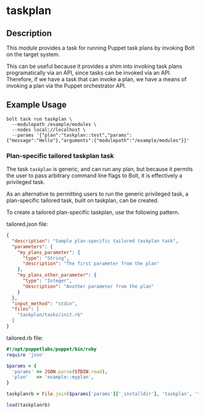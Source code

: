 # taskplan


## Description

This module provides a task for running Puppet task plans by invoking Bolt on the target system.

This can be useful because it provides a shim into invoking task plans programatically via an API, since tasks can be invoked via an API. Therefore, if we have a task that can invoke a plan, we have a means of invoking a plan via the Puppet orchestrator API.

## Example Usage

```
bolt task run taskplan \
  --modulepath /example/modules \
  --nodes local://localhost \
  --params '{"plan":"taskplan::test","params":{"message":"Hello"},"arguments":{"modulepath":"/example/modules"}}'
```

### Plan-specific tailored taskplan task

The task `taskplan` is generic, and can run any plan, but because it permits the user to pass arbitrary command line flags to Bolt, it is effectively a privileged task.

As an alternative to permitting users to run the generic privileged task, a plan-specific tailored task, built on taskplan, can be created. 

To create a tailored plan-specific taskplan, use the following pattern.

tailored.json file:

```json
{
  "description": "Sample plan-specific tailored taskplan task",
  "parameters": {
    "my_plans_parameter": {
      "type": "String",
      "description": "The first parameter from the plan"
    },
    "my_plans_other_parameter": {
      "type": "Integer",
      "description": "Another parameter from the plan"
    }
  },
  "input_method": "stdin",
  "files": [
    "taskplan/tasks/init.rb"
  ]
}
```

tailored.rb file:

```ruby
#!/opt/puppetlabs/puppet/bin/ruby
require 'json'

$params = {
  'params' => JSON.parse(STDIN.read),
  'plan'   => 'example::myplan',
}

taskplanrb = File.join($params['params']['_installdir'], 'taskplan', 'tasks', 'init.rb')

load(taskplanrb)
```
